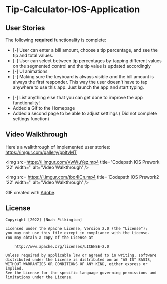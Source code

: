 # Tip-Calculator-IOS-Application

## User Stories

The following **required** functionality is complete:

* [-] User can enter a bill amount, choose a tip percentage, and see the tip and total values.
* [-] User can select between tip percentages by tapping different values on the segmented control and the tip value is updated accordingly
* [-] UI animations
* [-] Making sure the keyboard is always visible and the bill amount is always the first responder. This way the user doesn't have to tap anywhere to use this app. Just launch the app and start typing.
- [-] List anything else that you can get done to improve the app functionality!
- Added a Gif to the Homepage
- Added a second page to be able to adjust settings ( Did not complete settings function)

## Video Walkthrough

Here's a walkthrough of implemented user stories:
https://imgur.com/gallery/ppltvMT


<img src=https://i.imgur.com/VwWuYez.mp4 title='Codepath IOS Prework '22' width='' alt='Video Walkthrough' />


<img src= https://i.imgur.com/tbo4lCn.mp4 title='Codepath IOS Prework2 '22' width='' alt='Video Walkthrough' />


GIF created with [Adobe](https://www.adobe.com/express/feature/video/convert/video-to-gif).

## License

    Copyright [2022] [Noah Pilkington]

    Licensed under the Apache License, Version 2.0 (the "License");
    you may not use this file except in compliance with the License.
    You may obtain a copy of the License at

        http://www.apache.org/licenses/LICENSE-2.0

    Unless required by applicable law or agreed to in writing, software
    distributed under the License is distributed on an "AS IS" BASIS,
    WITHOUT WARRANTIES OR CONDITIONS OF ANY KIND, either express or implied.
    See the License for the specific language governing permissions and
    limitations under the License.

